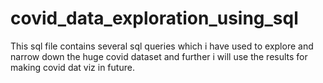 # covid_data_exploration_using_sql
This sql file contains several sql queries which i have used to explore and narrow down the huge covid dataset and further i will use the results for making covid dat viz in future.
